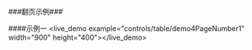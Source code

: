 ###翻页示例###

####示例一
<live_demo example="controls/table/demo4PageNumber1" width="900" height="400"></live_demo>





